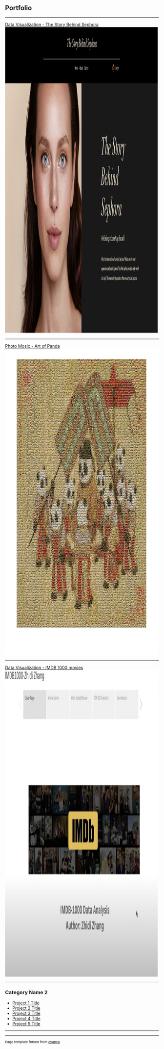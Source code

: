 ## Portfolio

---

[Data Visualization - The Story Behind Sephora](/sephora_page)
<img src="images/sephora_cover_page.png" width="500" height="1000"/>

---

[Photo Mosic - Art of Panda](/artofPanda_page)
<img src="images/panda_cover_page.png" width="500" height="1000"/>

---

[Data Visualization - IMDB 1000 movies](https://www.youtube.com/watch?v=JnYM0gnVbTU&t=28s)
<img src="images/imdb_cover_page.png" width="500" height="1000"/>

---

### Category Name 2

- [Project 1 Title](http://example.com/)
- [Project 2 Title](http://example.com/)
- [Project 3 Title](http://example.com/)
- [Project 4 Title](http://example.com/)
- [Project 5 Title](http://example.com/)

---

---

<p style="font-size:11px">Page template forked from <a href="https://github.com/evanca/quick-portfolio">evanca</a></p>
<!-- Remove above link if you don't want to attibute -->
